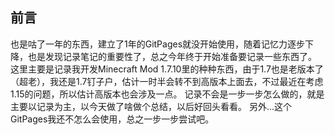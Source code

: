 
## 前言
也是咕了一年的东西，建立了1年的GitPages就没开始使用，随着记忆力逐步下降，也是发现记录笔记的重要性了，总之今年终于开始准备要记录一些东西了。
这里主要是记录我开发Minecraft Mod 1.7.10里的种种东西，由于1.7也是老版本了（超老），我还是1.7钉子户，估计一时半会转不到高版本上面去，不过最近在考虑1.15的问题，所以估计高版本也会涉及一点。
记录不会是一步一步怎么做的，就是主要以记录为主，以今天做了啥做个总结，以后好回头看看。
另外...这个GitPages我还不怎么会使用，总之一步一步尝试吧。

